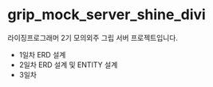 # grip_mock_server_shine_divi
라이징프로그래머 2기 모의외주 그립 서버 프로젝트입니다.<br>     
* 1일차 ERD 설계<br>
* 2일차 ERD 설계 및 ENTITY 설계<br>
* 3일차